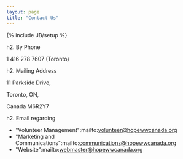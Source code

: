 ```yaml
---
layout: page
title: "Contact Us"
---
```

{% include JB/setup %}

h2. By Phone

1 416 278 7607 (Toronto)

h2. Mailing Address

11 Parkside Drive,

Toronto, ON,

Canada M6R2Y7

 

h2. Email regarding

* "Volunteer Management":mailto:volunteer@hopewwcanada.org
* "Marketing and Communications":mailto:communications@hopewwcanada.org
* "Website":mailto:webmaster@hopewwcanada.org
